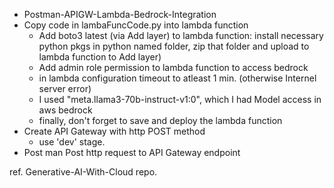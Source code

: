 - Postman-APIGW-Lambda-Bedrock-Integration
- Copy code in lambaFuncCode.py into lambda function 
  -  Add boto3 latest (via Add layer) to lambda function:
     install necessary python pkgs in python named folder,
     zip that folder and upload to lambda function to Add layer)
  -  Add admin role permission to lambda function to access bedrock
  -  in lambda configuration timeout to atleast 1 min. (otherwise Internel server error)
  -  I used "meta.llama3-70b-instruct-v1:0", which I had Model access in aws bedrock
  -  finally, don't forget to save and deploy the lambda function
- Create API Gateway with http POST method
  - use 'dev' stage. 
- Post man Post http request to API Gateway endpoint 
  
ref. Generative-AI-With-Cloud repo.



